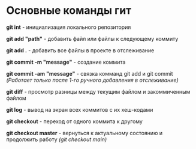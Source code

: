 # Основные команды гит

**git int** - инициализация локального репозитория 

**git add "path"** - добавить файл или файлы к следующему коммиту 

**git add .** - добавить все файлы в проекте в отслеживание 

**git commit -m "message"** - создание коммита

**git commit -am "message"** - связка комманд git add и git commit *(Работает только после 1-го ручного добавления в отслеживание)*

**git diff** - просмотр разницы между текущим файлом и закоммиченным файлом

**git log** - вывод на экран всех коммитов с их хеш-кодами

**git checkout** - переход от одного коммита к другому

**git checkout master** - вернуться к актуальному состоянию и продолжить работу *(git checkout main)*


